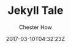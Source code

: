 ---
title: "Jekyll Tale"
github: https://github.com/chesterhow/tale
demo: https://chesterhow.github.io/tale/
author: Chester How
ssg:
  - Jekyll
cms:
  - No Cms
date: 2017-03-10T04:32:23Z
github_branch: master
---